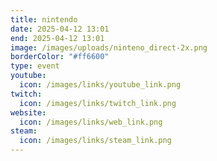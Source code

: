 ```yaml
---
title: nintendo
date: 2025-04-12 13:01
end: 2025-04-12 13:01
image: /images/uploads/ninteno_direct-2x.png
borderColor: "#ff6600"
type: event
youtube:
  icon: /images/links/youtube_link.png
twitch:
  icon: /images/links/twitch_link.png
website:
  icon: /images/links/web_link.png
steam:
  icon: /images/links/steam_link.png
---
```

